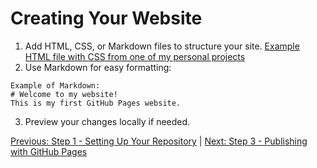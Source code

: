# Creating Your Website
1. Add HTML, CSS, or Markdown files to structure your site.
[Example HTML file with CSS from one of my personal projects](https://github.com/keysor/Wahlburgers-Beer-Menu/blob/main/index.html)
2. Use Markdown for easy formatting:
```
Example of Markdown:
# Welcome to my website!
This is my first GitHub Pages website.
```
3. Preview your changes locally if needed.

[Previous: Step 1 - Setting Up Your Repository](Step_One.md) | [Next: Step 3 - Publishing with GitHub Pages](Step_Two.md)
